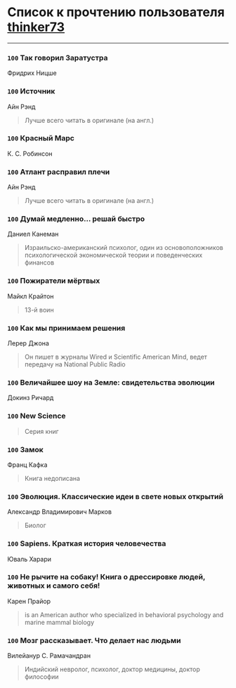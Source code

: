 # Список к прочтению пользователя [thinker73](http://openid.yandex.ru/thinker73/)
---

### `100` Так говорил Заратустра
Фридрих Ницше

### `100` Источник
Айн Рэнд
> Лучше всего читать в оригинале (на англ.)

### `100` Красный Марс
К. С. Робинсон

### `100` Атлант расправил плечи
Айн Рэнд
> Лучше всего читать в оригинале (на англ.)

### `100` Думай медленно… решай быстро
Даниел Канеман
> Израильско-американский психолог, один из основоположников психологической экономической теории и поведенческих финансов

### `100` Пожиратели мёртвых
Майкл Крайтон
> 13-й воин

### `100` Как мы принимаем решения
Лерер Джона
> Он пишет в журналы Wired и Scientific American Mind, ведет передачу на National Public Radio

### `100` Величайшее шоу на Земле: свидетельства эволюции
Докинз Ричард

### `100` New Science
> Серия книг

### `100` Замок
Франц Кафка
> Книга недописана

### `100` Эволюция. Классические идеи в свете новых открытий
Александр Владимирович Марков
> Биолог

### `100` Sapiens. Краткая история человечества
Юваль Харари

### `100` Не рычите на собаку! Книга о дрессировке людей, животных и самого себя!
Карен Прайор
> is an American author who specialized in behavioral psychology and marine mammal biology

### `100` Мозг рассказывает. Что делает нас людьми
Вилейанур С. Рамачандран
> Индийский невролог, психолог, доктор медицины, доктор философии

